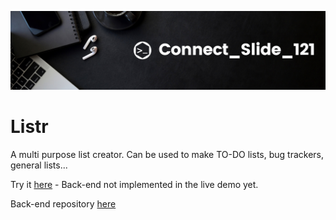 ![alt text](https://github.com/Connectslide121/Listr/blob/master/Connect_banner_github.png)

# Listr

A multi purpose list creator. Can be used to make TO-DO lists, bug trackers, general lists... 

Try it [here](https://connectslide121.github.io/Listr-livedemo/) - Back-end not implemented in the live demo yet.

Back-end repository [here](https://github.com/Connectslide121/Listr-API)
